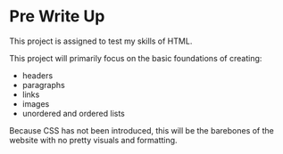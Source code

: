 # Pre Write Up
This project is assigned to test my skills of HTML.

This project will primarily focus on the basic foundations of creating:
* headers
* paragraphs
* links
* images
* unordered and ordered lists
  
Because CSS has not been introduced, this will be the barebones of the website with no pretty visuals and formatting.